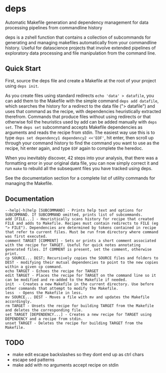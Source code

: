 # deps
Automatic Makefile generation and dependency management for data processing pipelines from commandline history

deps is a zshell function that contains a collection of subcommands for generating and managing makefiles automatically from your commandline history. Useful for datascience projects that involve extended pipelines of exploratory data processing and file manipulation from the command line.

## Quick Start

First, source the deps file and create a Makefile at the root of your project using `deps init`.

As you create files using standard redirects `echo 'data' > datafile`, you can add them to the Makefile with the simple command `deps add datafile`, which searches the history for a redirect to the data file ("> datafile") and uses that command as the recipe, with dependencies heuristically extracted therefrom. Commands that produce files without using redirects or that otherwise foil the heuristics used by add can be added manually with `deps set`. The `deps set` subcommand accepts Makefile dependencies as arguments  and reads the recipe from stdin. The easiest way use this is to type `deps set dependency1 dependency2 <<'EOF'`, hit enter, then scroll up through your command history to find the command you want to use as the recipe, hit enter again, and type `EOF` again to complete the heredoc.

When you inevitably discover, 42 steps into your analysis, that there was a formatting error in your original data file, you can now simply correct it and run `make` to rebuild all the subsequent files you have tracked using deps.

See the documentation section for a complete list of utility commands for managing the Makefile.

## Documentation

```
--help|-h|help [SUBCOMMAND] - Prints help text and options for SUBCOMMAND. If SUBCOMMAND omitted, prints list of subcommands.
add [FILE...] - Heuristically scans history for recipe that created FILE and adds to Makefile. Recipes must contain redirects to FILE (eg "> FILE"). Dependencies are determined by tokens contained in recipe that refer to current files. Must be run from directory where command was first executed.
comment TARGET [COMMENT] - Sets or prints a short comment associated with the recipe for TARGET. Useful for quick notes annotating generated files. If COMMENT is present, set the comment, otherwise print.
cp SOURCE... DEST; Recursively copies the SOURCE files and folders to DEST - modifying their mutual dependencies to point to the new copies within a given cp command.
echo TARGET - Echoes the recipe for TARGET
edit TARGET - Places the recipe for TARGET on the command line so it can be modified and re-added to the Makefile if needed.
init  - Creates a new Makefile in the current directory. Use before other commands that attempt to modify the Makefile.
less  - Opens the Makefile in less.
mv SOURCE... DEST - Moves a file with mv and updates the Makefile accordingly.
rm TARGET - Unsets the recipe for building TARGET from the Makefile and deletes the corresponding file.
set TARGET [DEPENDENCY...] - Creates a new recipe for TARGET using DEPENDENCY and a recipe from stdin.
unset TARGET - Deletes the recipe for building TARGET from the Makefile.
```
## TODO
- make edit escape backslashes so they dont end up as ctrl chars
- escape sed patterns
- make add with no arguments accept recipe on stdin
